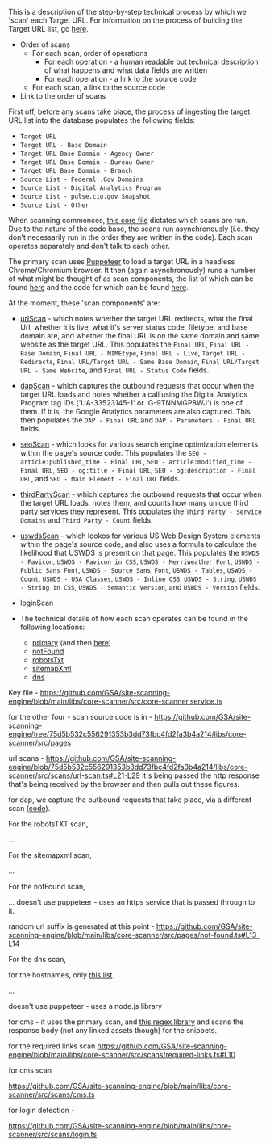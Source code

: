 
This is a description of the step-by-step technical process by which we 'scan' each Target URL.  For information on the process of building the Target URL list, go [here](https://github.com/GSA/federal-website-index/blob/main/process/index-creation.md).  

* Order of scans 
  * For each scan, order of operations 
    * For each operation - a human readable but technical description of what happens and what data fields are written
    * For each operation - a link to the source code 
  * For each scan, a link to the source code  
* Link to the order of scans  


First off, before any scans take place, the process of ingesting the target URL list into the database populates the following fields: 
* `Target URL`
* `Target URL - Base Domain`
* `Target URL Base Domain - Agency Owner`
* `Target URL Base Domain - Bureau Owner`
* `Target URL Base Domain - Branch`
* `Source List - Federal .Gov Domains`
* `Source List - Digital Analytics Program`
* `Source List - pulse.cio.gov Snapshot`
* `Source List - Other`

When scanning commences, [this core file](https://github.com/GSA/site-scanning-engine/blob/main/libs/core-scanner/src/core-scanner.service.ts#L31) dictates which scans are run.  Due to the nature of the code base, the scans run asynchronously (i.e. they don't necessarily run in the order they are written in the code). Each scan operates separately and don't talk to each other.  

The primary scan uses [Puppeteer](https://pptr.dev/) to load a target URL in a headless Chrome/Chromium browser.  It then (again asynchronously) runs a number of what might be thought of as scan components, the list of which can be found [here](https://github.com/GSA/site-scanning-engine/blob/main/libs/core-scanner/src/pages/primary.ts#L53-L59) and the code for which can be found [here](https://github.com/GSA/site-scanning-engine/tree/main/libs/core-scanner/src/scans).  

At the moment, these 'scan components' are: 
* [urlScan](https://github.com/GSA/site-scanning-engine/blob/main/libs/core-scanner/src/scans/url-scan.ts) - which notes whether the target URL redirects, what the final Url, whether it is live, what it's server status code, filetype, and base domain are, and whether the final URL is on the same domain and same website as the target URL. This populates the `Final URL`, `Final URL - Base Domain`, `Final URL - MIMEtype`, `Final URL - Live`, `Target URL - Redirects`, `Final URL/Target URL - Same Base Domain`, `Final URL/Target URL - Same Website`, and `Final URL - Status Code` fields.  
* [dapScan](https://github.com/GSA/site-scanning-engine/blob/main/libs/core-scanner/src/scans/dap.ts) - which captures the outbound requests that occur when the target URL loads and notes whether a call using the Digital Analytics Program tag IDs ('UA-33523145-1' or 'G-9TNNMGP8WJ') is one of them.  If it is, the Google Analytics parameters are also captured.  This then populates the `DAP - Final URL` and `DAP - Parameters - Final URL` fields.  
* [seoScan](https://github.com/GSA/site-scanning-engine/blob/main/libs/core-scanner/src/scans/seo.ts) - which looks for various search engine optimization elements within the page's source code.  This populates the `SEO - article:published_time - Final URL`, `SEO - article:modified_time - Final URL`, `SEO - og:title - Final URL`, `SEO - og:description - Final URL`, and `SEO - Main Element - Final URL` fields.  
* [thirdPartyScan](https://github.com/GSA/site-scanning-engine/blob/main/libs/core-scanner/src/scans/third-party.ts) - which captures the outbound requests that occur when the target URL loads, notes them, and counts how many unique third party services they represent.  This populates the `Third Party - Service Domains` and `Third Party - Count` fields.  
* [uswdsScan](https://github.com/GSA/site-scanning-engine/blob/main/libs/core-scanner/src/scans/uswds.ts) - which lookos for various US Web Design System elements within the page's source code, and also uses a formula to calculate the likelihood that USWDS is present on that page.  This populates the `USWDS - Favicon`, `USWDS - Favicon in CSS`, `USWDS - Merriweather Font`, `USWDS - Public Sans Font`, `USWDS - Source Sans Font`, `USWDS - Tables`, `USWDS - Count`, `USWDS - USA Classes`, `USWDS - Inline CSS`, `USWDS - String`, `USWDS - String in CSS`, `USWDS - Semantic Version`, and `USWDS - Version`	fields.  
* loginScan
    
    

* The technical details of how each scan operates can be found in the following locations: 
  * [primary](https://github.com/GSA/site-scanning-engine/blob/main/libs/core-scanner/src/pages/primary.ts)  (and then [here](https://github.com/GSA/site-scanning-engine/tree/main/libs/core-scanner/src/scans))
  * [notFound](https://github.com/GSA/site-scanning-engine/blob/main/libs/core-scanner/src/pages/not-found.ts)
  * [robotsTxt](https://github.com/GSA/site-scanning-engine/blob/main/libs/core-scanner/src/pages/robots-txt.ts)
  * [sitemapXml](https://github.com/GSA/site-scanning-engine/blob/main/libs/core-scanner/src/pages/sitemap-xml.ts)
  * [dns](https://github.com/GSA/site-scanning-engine/blob/main/libs/core-scanner/src/pages/dns.ts)






Key file - https://github.com/GSA/site-scanning-engine/blob/main/libs/core-scanner/src/core-scanner.service.ts






for the other four - scan source code is in - https://github.com/GSA/site-scanning-engine/tree/75d5b532c556291353b3dd73fbc4fd2fa3b4a214/libs/core-scanner/src/pages




url scans -  https://github.com/GSA/site-scanning-engine/blob/75d5b532c556291353b3dd73fbc4fd2fa3b4a214/libs/core-scanner/src/scans/url-scan.ts#L21-L29
it's being passed the http response that's being received by the browser and then pulls out these figures.  



for dap, we capture the outbound requests that take place, via a different scan ([code](https://github.com/GSA/site-scanning-engine/blob/main/libs/core-scanner/src/scans/dap.ts)).  




For the robotsTXT scan, 

...

For the sitemapxml scan,  

...

For the notFound scan,  

...
doesn't use puppeteer - uses an https service that is passed through to it.  

random url suffix is generated at this point - https://github.com/GSA/site-scanning-engine/blob/main/libs/core-scanner/src/pages/not-found.ts#L13-L14

For the dns scan, 

for the hostnames, only [this list](https://github.com/GSA/site-scanning-engine/blob/main/libs/core-scanner/src/pages/dns.ts#L66-L79).  

...

doesn't use puppeteer - uses a node.js library 

for cms - it uses the primary scan, and [this regex library](https://github.com/GSA/site-scanning-engine/blob/main/libs/core-scanner/src/scans/cms.ts) and scans the response body (not any linked assets though) for the snippets.  


for the required links scan 
https://github.com/GSA/site-scanning-engine/blob/main/libs/core-scanner/src/scans/required-links.ts#L10

for cms scan 

https://github.com/GSA/site-scanning-engine/blob/main/libs/core-scanner/src/scans/cms.ts

for login detection - 

https://github.com/GSA/site-scanning-engine/blob/main/libs/core-scanner/src/scans/login.ts



